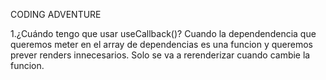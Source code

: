 CODING ADVENTURE

1.¿Cuándo tengo que usar useCallback()? Cuando la dependendencia que queremos meter en el array de dependencias es una funcion y queremos prever renders innecesarios. Solo se va a rerenderizar cuando cambie la funcion.
